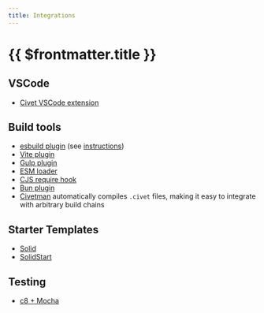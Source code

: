 ```yaml
---
title: Integrations
---
```


# {{ $frontmatter.title }}

## VSCode

- [Civet VSCode extension](https://marketplace.visualstudio.com/items?itemName=DanielX.civet)

## Build tools

- [esbuild plugin](https://github.com/DanielXMoore/Civet/blob/main/source/esbuild-plugin.civet) (see [instructions](https://civet.dev/getting-started#building-a-project))
- [Vite plugin](https://github.com/lorefnon/vite-plugin-civet)
- [Gulp plugin](https://github.com/DanielXMoore/Civet/tree/main/integration/gulp)
- [ESM loader](https://github.com/DanielXMoore/Civet/blob/main/source/esm.civet)
- [CJS require hook](https://github.com/DanielXMoore/Civet/blob/main/register.js)
- [Bun plugin](https://github.com/DanielXMoore/Civet/blob/main/source/bun-civet.coffee)
- [Civetman](https://github.com/zihan-ch/civetman) automatically compiles `.civet` files, making it easy to integrate with arbitrary build chains

## Starter Templates

- [Solid](https://github.com/orenelbaum/solid-civet-template)
- [SolidStart](https://github.com/orenelbaum/solid-start-civet-template)

## Testing

- [c8 + Mocha](https://github.com/DanielXMoore/Civet#c8--mocha)

